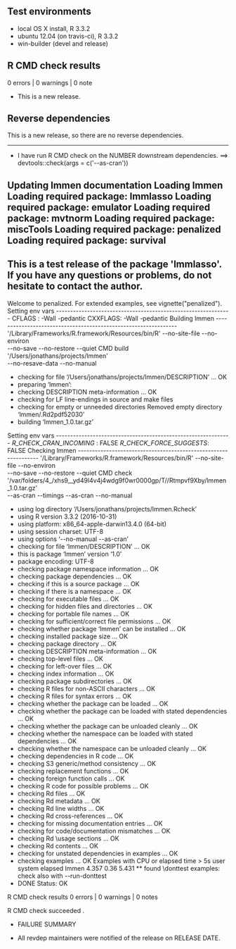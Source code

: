 ## Test environments
* local OS X install, R 3.3.2
* ubuntu 12.04 (on travis-ci), R 3.3.2
* win-builder (devel and release)

## R CMD check results

0 errors | 0 warnings | 0 note

* This is a new release.

## Reverse dependencies

This is a new release, so there are no reverse dependencies.

---

* I have run R CMD check on the NUMBER downstream dependencies.
 ==> devtools::check(args = c('--as-cran'))

Updating lmmen documentation
Loading lmmen
Loading required package: lmmlasso
Loading required package: emulator
Loading required package: mvtnorm
Loading required package: miscTools
Loading required package: penalized
Loading required package: survival
----------------------------------------------------------------------
This is a test release of the package 'lmmlasso'. If you have any questions or problems, do not hesitate to contact the author.
----------------------------------------------------------------------
Welcome to penalized. For extended examples, see vignette("penalized").
Setting env vars --------------------------------------------------------------
CFLAGS  : -Wall -pedantic
CXXFLAGS: -Wall -pedantic
Building lmmen ----------------------------------------------------------------
'/Library/Frameworks/R.framework/Resources/bin/R' --no-site-file --no-environ  \
  --no-save --no-restore --quiet CMD build '/Users/jonathans/projects/lmmen'  \
  --no-resave-data --no-manual 

* checking for file ‘/Users/jonathans/projects/lmmen/DESCRIPTION’ ... OK
* preparing ‘lmmen’:
* checking DESCRIPTION meta-information ... OK
* checking for LF line-endings in source and make files
* checking for empty or unneeded directories
Removed empty directory ‘lmmen/.Rd2pdf52030’
* building ‘lmmen_1.0.tar.gz’

Setting env vars --------------------------------------------------------------
_R_CHECK_CRAN_INCOMING_ : FALSE
_R_CHECK_FORCE_SUGGESTS_: FALSE
Checking lmmen ----------------------------------------------------------------
'/Library/Frameworks/R.framework/Resources/bin/R' --no-site-file --no-environ  \
  --no-save --no-restore --quiet CMD check  \
  '/var/folders/4_/xhs9__yd49l4v4j4wdg9f0wr0000gp/T//Rtmpvf9Xby/lmmen_1.0.tar.gz'  \
  --as-cran --timings --as-cran --no-manual 

* using log directory ‘/Users/jonathans/projects/lmmen.Rcheck’
* using R version 3.3.2 (2016-10-31)
* using platform: x86_64-apple-darwin13.4.0 (64-bit)
* using session charset: UTF-8
* using options ‘--no-manual --as-cran’
* checking for file ‘lmmen/DESCRIPTION’ ... OK
* this is package ‘lmmen’ version ‘1.0’
* package encoding: UTF-8
* checking package namespace information ... OK
* checking package dependencies ... OK
* checking if this is a source package ... OK
* checking if there is a namespace ... OK
* checking for executable files ... OK
* checking for hidden files and directories ... OK
* checking for portable file names ... OK
* checking for sufficient/correct file permissions ... OK
* checking whether package ‘lmmen’ can be installed ... OK
* checking installed package size ... OK
* checking package directory ... OK
* checking DESCRIPTION meta-information ... OK
* checking top-level files ... OK
* checking for left-over files ... OK
* checking index information ... OK
* checking package subdirectories ... OK
* checking R files for non-ASCII characters ... OK
* checking R files for syntax errors ... OK
* checking whether the package can be loaded ... OK
* checking whether the package can be loaded with stated dependencies ... OK
* checking whether the package can be unloaded cleanly ... OK
* checking whether the namespace can be loaded with stated dependencies ... OK
* checking whether the namespace can be unloaded cleanly ... OK
* checking dependencies in R code ... OK
* checking S3 generic/method consistency ... OK
* checking replacement functions ... OK
* checking foreign function calls ... OK
* checking R code for possible problems ... OK
* checking Rd files ... OK
* checking Rd metadata ... OK
* checking Rd line widths ... OK
* checking Rd cross-references ... OK
* checking for missing documentation entries ... OK
* checking for code/documentation mismatches ... OK
* checking Rd \usage sections ... OK
* checking Rd contents ... OK
* checking for unstated dependencies in examples ... OK
* checking examples ... OK
Examples with CPU or elapsed time > 5s
       user system elapsed
lmmen 4.357   0.36   5.431
** found \donttest examples: check also with --run-donttest
* DONE
Status: OK



R CMD check results
0 errors | 0 warnings | 0 notes

R CMD check succeeded
 . 
  
* FAILURE SUMMARY

* All revdep maintainers were notified of the release on RELEASE DATE.
